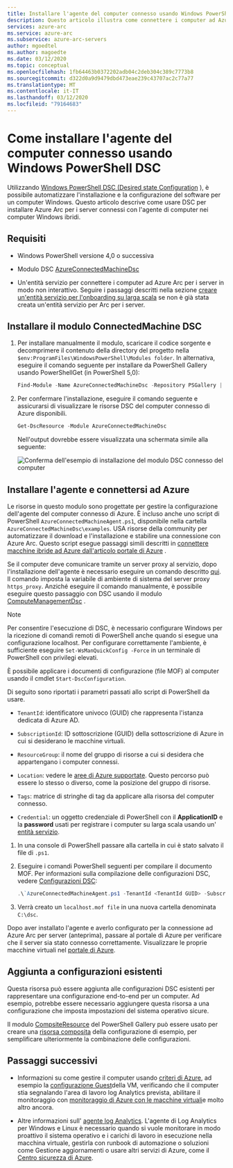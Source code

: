 ```yaml
---
title: Installare l'agente del computer connesso usando Windows PowerShell DSC
description: Questo articolo illustra come connettere i computer ad Azure usando Azure Arc per i server (anteprima) con Windows PowerShell DSC.
services: azure-arc
ms.service: azure-arc
ms.subservice: azure-arc-servers
author: mgoedtel
ms.author: magoedte
ms.date: 03/12/2020
ms.topic: conceptual
ms.openlocfilehash: 1fb64463b0372202adb04c2deb304c389c7773b8
ms.sourcegitcommit: d322d0a9d9479dbd473eae239c43707ac2c77a77
ms.translationtype: MT
ms.contentlocale: it-IT
ms.lasthandoff: 03/12/2020
ms.locfileid: "79164683"
---
```

# <a name="how-to-install-the-connected-machine-agent-using-windows-powershell-dsc"></a>Come installare l'agente del computer connesso usando Windows PowerShell DSC

Utilizzando [Windows PowerShell DSC (Desired state Configuration](https://docs.microsoft.com/powershell/scripting/dsc/getting-started/winGettingStarted?view=powershell-7) ), è possibile automatizzare l'installazione e la configurazione del software per un computer Windows. Questo articolo descrive come usare DSC per installare Azure Arc per i server connessi con l'agente di computer nei computer Windows ibridi.

## <a name="requirements"></a>Requisiti

- Windows PowerShell versione 4,0 o successiva

- Modulo DSC [AzureConnectedMachineDsc](https://www.powershellgallery.com/packages/AzureConnectedMachineDsc/1.0.1.0)

- Un'entità servizio per connettere i computer ad Azure Arc per i server in modo non interattivo. Seguire i passaggi descritti nella sezione [creare un'entità servizio per l'onboarding su larga scala](onboard-service-principal.md#create-a-service-principal-for-onboarding-at-scale) se non è già stata creata un'entità servizio per Arc per i server.

## <a name="install-the-connectedmachine-dsc-module"></a>Installare il modulo ConnectedMachine DSC

1. Per installare manualmente il modulo, scaricare il codice sorgente e decomprimere il contenuto della directory del progetto nella `$env:ProgramFiles\WindowsPowerShell\Modules folder`. In alternativa, eseguire il comando seguente per installare da PowerShell Gallery usando PowerShellGet (in PowerShell 5,0):

    ```powershell
    Find-Module -Name AzureConnectedMachineDsc -Repository PSGallery | Install-Module
    ```

2. Per confermare l'installazione, eseguire il comando seguente e assicurarsi di visualizzare le risorse DSC del computer connesso di Azure disponibili.

    ```powershell
    Get-DscResource -Module AzureConnectedMachineDsc
    ```

   Nell'output dovrebbe essere visualizzata una schermata simile alla seguente:

   ![Conferma dell'esempio di installazione del modulo DSC connesso del computer](./media/onboard-dsc/confirm-module-installation.png)

## <a name="install-the-agent-and-connect-to-azure"></a>Installare l'agente e connettersi ad Azure

Le risorse in questo modulo sono progettate per gestire la configurazione dell'agente del computer connesso di Azure. È incluso anche uno script di PowerShell `AzureConnectedMachineAgent.ps1`, disponibile nella cartella `AzureConnectedMachineDsc\examples`. USA risorse della community per automatizzare il download e l'installazione e stabilire una connessione con Azure Arc. Questo script esegue passaggi simili descritti in [connettere macchine ibride ad Azure dall'articolo portale di Azure](onboard-portal.md) .

Se il computer deve comunicare tramite un server proxy al servizio, dopo l'installazione dell'agente è necessario eseguire un comando descritto [qui](onboard-portal.md#configure-the-agent-proxy-setting). Il comando imposta la variabile di ambiente di sistema del server proxy `https_proxy`. Anziché eseguire il comando manualmente, è possibile eseguire questo passaggio con DSC usando il modulo [ComputeManagementDsc](https://www.powershellgallery.com/packages/ComputerManagementDsc/6.0.0.0) .

>[!NOTE]
>Per consentire l'esecuzione di DSC, è necessario configurare Windows per la ricezione di comandi remoti di PowerShell anche quando si esegue una configurazione localhost. Per configurare correttamente l'ambiente, è sufficiente eseguire `Set-WsManQuickConfig -Force` in un terminale di PowerShell con privilegi elevati.
>

È possibile applicare i documenti di configurazione (file MOF) al computer usando il cmdlet `Start-DscConfiguration`.

Di seguito sono riportati i parametri passati allo script di PowerShell da usare.

- `TenantId`: identificatore univoco (GUID) che rappresenta l'istanza dedicata di Azure AD.

- `SubscriptionId`: ID sottoscrizione (GUID) della sottoscrizione di Azure in cui si desiderano le macchine virtuali.

- `ResourceGroup`: il nome del gruppo di risorse a cui si desidera che appartengano i computer connessi.

- `Location`: vedere le [aree di Azure supportate](overview.md#supported-regions). Questo percorso può essere lo stesso o diverso, come la posizione del gruppo di risorse.

- `Tags`: matrice di stringhe di tag da applicare alla risorsa del computer connesso.

- `Credential`: un oggetto credenziale di PowerShell con il **ApplicationID** e la **password** usati per registrare i computer su larga scala usando un' [entità servizio](onboard-service-principal.md). 

1. In una console di PowerShell passare alla cartella in cui è stato salvato il file di `.ps1`.

2. Eseguire i comandi PowerShell seguenti per compilare il documento MOF. Per informazioni sulla compilazione delle configurazioni DSC, vedere [Configurazioni DSC](https://docs.microsoft.com/powershell/scripting/dsc/configurations/configurations?view=powershell-7):

    ```powershell
    .\`AzureConnectedMachineAgent.ps1 -TenantId <TenantId GUID> -SubscriptionId <SubscriptionId GUID> -ResourceGroup '<ResourceGroupName>' -Location '<LocationName>' -Tags '<Tag>' -Credential <psCredential>
    ```

3. Verrà creato un `localhost.mof file` in una nuova cartella denominata `C:\dsc`.

Dopo aver installato l'agente e averlo configurato per la connessione ad Azure Arc per server (anteprima), passare al portale di Azure per verificare che il server sia stato connesso correttamente. Visualizzare le proprie macchine virtuali nel [portale di Azure](https://aka.ms/hybridmachineportal).

## <a name="adding-to-existing-configurations"></a>Aggiunta a configurazioni esistenti

Questa risorsa può essere aggiunta alle configurazioni DSC esistenti per rappresentare una configurazione end-to-end per un computer. Ad esempio, potrebbe essere necessario aggiungere questa risorsa a una configurazione che imposta impostazioni del sistema operativo sicure.

Il modulo [CompsiteResource](https://www.powershellgallery.com/packages/compositeresource/0.4.0) del PowerShell Gallery può essere usato per creare una [risorsa composita](https://docs.microsoft.com/powershell/scripting/dsc/resources/authoringResourceComposite?view=powershell-7) della configurazione di esempio, per semplificare ulteriormente la combinazione delle configurazioni.

## <a name="next-steps"></a>Passaggi successivi

- Informazioni su come gestire il computer usando [criteri di Azure](../../governance/policy/overview.md), ad esempio la [configurazione Guest](../../governance/policy/concepts/guest-configuration.md)della VM, verificando che il computer stia segnalando l'area di lavoro log Analytics prevista, abilitare il monitoraggio con [monitoraggio di Azure con le macchine virtuali](../../azure-monitor/insights/vminsights-enable-at-scale-policy.md)e molto altro ancora.

- Altre informazioni sull' [agente log Analytics](../../azure-monitor/platform/log-analytics-agent.md). L'agente di Log Analytics per Windows e Linux è necessario quando si vuole monitorare in modo proattivo il sistema operativo e i carichi di lavoro in esecuzione nella macchina virtuale, gestirla con runbook di automazione o soluzioni come Gestione aggiornamenti o usare altri servizi di Azure, come il [Centro sicurezza di Azure](../../security-center/security-center-intro.md).